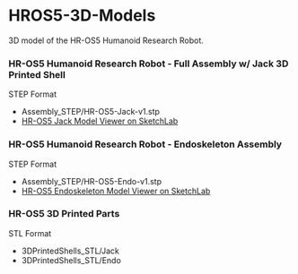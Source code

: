 # HROS5-3D-Models
3D model of the HR-OS5 Humanoid Research Robot.

### HR-OS5 Humanoid Research Robot - Full Assembly w/ Jack 3D Printed Shell
STEP Format
* Assembly_STEP/HR-OS5-Jack-v1.stp
* [HR-OS5 Jack Model Viewer on SketchLab](https://skfb.ly/CBqw) 

### HR-OS5 Humanoid Research Robot - Endoskeleton Assembly
STEP Format
* Assembly_STEP/HR-OS5-Endo-v1.stp
* [HR-OS5 Endoskeleton Model Viewer on SketchLab](https://skfb.ly/CEJK)

### HR-OS5 3D Printed Parts 
STL Format
* 3DPrintedShells_STL/Jack
* 3DPrintedShells_STL/Endo
 


